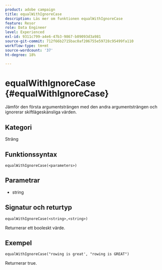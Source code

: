 ```yaml
---
product: adobe campaign
title: equalWithIgnoreCase
description: Läs mer om funktionen equalWithIgnoreCase
feature: Resor
role: Data Engineer
level: Experienced
exl-id: 9311c799-a4e6-47b3-9867-b09093d3a981
source-git-commit: 712f66b2715bac0af206755e59728c95499fa110
workflow-type: tm+mt
source-wordcount: '37'
ht-degree: 18%

---
```


# equalWithIgnoreCase {#equalWithIgnoreCase}

Jämför den första argumentsträngen med den andra argumentsträngen och ignorerar skiftlägeskänsliga värden.

## Kategori

Sträng

## Funktionssyntax

`equalWithIgnoreCase(<parameters>)`

## Parametrar

* string

## Signatur och returtyp

`equalWithIgnoreCase(<string>,<string>)`

Returnerar ett booleskt värde.

## Exempel

`equalWithIgnoreCase("rowing is great', "rowing is GREAT")`

Returnerar true.

